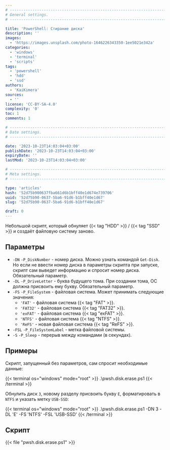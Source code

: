 ```yaml
---
# -------------------------------------------------------------------------------------------------------------------- #
# General settings.
# -------------------------------------------------------------------------------------------------------------------- #

title: 'PowerShell: Стирание диска'
description: ''
images:
  - 'https://images.unsplash.com/photo-1646226343350-1ee5021e342a'
categories:
  - 'windows'
  - 'terminal'
  - 'scripts'
tags:
  - 'powershell'
  - 'hdd'
  - 'ssd'
authors:
  - 'KaiKimera'
sources:
  - ''
license: 'CC-BY-SA-4.0'
complexity: '0'
toc: 1
comments: 1

# -------------------------------------------------------------------------------------------------------------------- #
# Date settings.
# -------------------------------------------------------------------------------------------------------------------- #

date: '2023-10-23T14:03:04+03:00'
publishDate: '2023-10-23T14:03:04+03:00'
expiryDate: ''
lastMod: '2023-10-23T14:03:04+03:00'

# -------------------------------------------------------------------------------------------------------------------- #
# Meta settings.
# -------------------------------------------------------------------------------------------------------------------- #

type: 'articles'
hash: '52d75b900637fba661d6b1bff40e1d674e739706'
uuid: '52d75b90-0637-5ba6-91d6-b1bff40e1d67'
slug: '52d75b90-0637-5ba6-91d6-b1bff40e1d67'

draft: 0
---
```


Небольшой скрипт, который обнуляет {{< tag "HDD" >}} / {{< tag "SSD" >}} и создаёт файловую систему заново.

<!--more-->

## Параметры

- `-DN` `-P_DiskNumber` - номер диска. Можно узнать командой `Get-Disk`. Но если не ввести номер диска в параметры скрипта при запуске, скрипт сам выведет информацию и спросит номер диска. Обязательный параметр.
- `-DL` `-P_DriveLetter` - буква будущего тома. При создании тома, ОС должна присвоить ему букву. Обязательный параметр.
- `-FS` `-P_FileSystem` - файловая система. Может принимать следующие значения:
  - `'FAT'` - файловая система {{< tag "FAT" >}}.
  - `'FAT32'` - файловая система {{< tag "FAT32" >}}.
  - `'exFAT'` - файловая система {{< tag "exFAT" >}}.
  - `'NTFS'` - файловая система {{< tag "NTFS" >}}.
  - `'ReFS'` - новая файловая система {{< tag "ReFS" >}}.
- `-FSL` `-P_FileSystemLabel` - метка файловой системы.
- `-S` `-P_Sleep` - перерыв между командами (в секундах).

## Примеры

Скрипт, запущенный без параметров, сам спросит необходимые данные:

{{< terminal os="windows" mode="root" >}}
.\pwsh.disk.erase.ps1
{{< /terminal >}}

Обнулить диск `3`, новому разделу присвоить букву `E`, форматировать в `NTFS` и указать метку `USB-SSD`:

{{< terminal os="windows" mode="root" >}}
.\pwsh.disk.erase.ps1 -DN 3 -DL 'E' -FS 'NTFS' -FSL 'USB-SSD'
{{< /terminal >}}

## Скрипт

{{< file "pwsh.disk.erase.ps1" >}}
